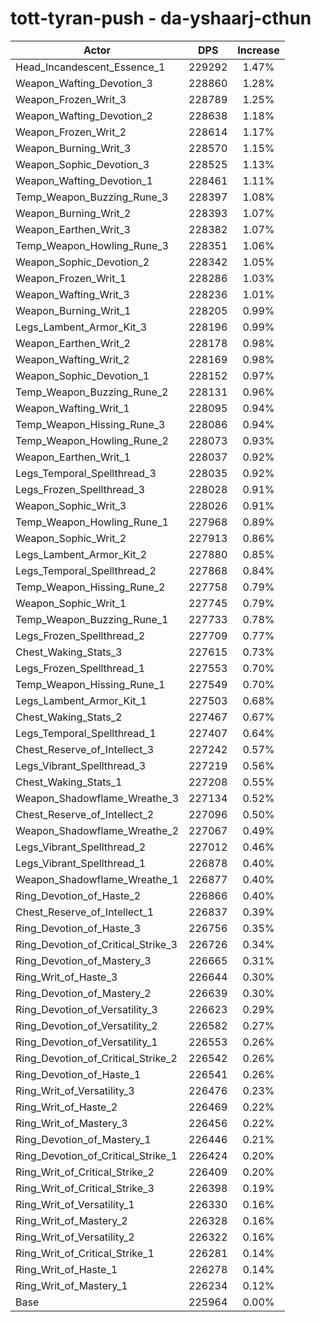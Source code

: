 # tott-tyran-push - da-yshaarj-cthun
| Actor | DPS | Increase |
|---|:---:|:---:|
|Head_Incandescent_Essence_1|229292|1.47%|
|Weapon_Wafting_Devotion_3|228860|1.28%|
|Weapon_Frozen_Writ_3|228789|1.25%|
|Weapon_Wafting_Devotion_2|228638|1.18%|
|Weapon_Frozen_Writ_2|228614|1.17%|
|Weapon_Burning_Writ_3|228570|1.15%|
|Weapon_Sophic_Devotion_3|228525|1.13%|
|Weapon_Wafting_Devotion_1|228461|1.11%|
|Temp_Weapon_Buzzing_Rune_3|228397|1.08%|
|Weapon_Burning_Writ_2|228393|1.07%|
|Weapon_Earthen_Writ_3|228382|1.07%|
|Temp_Weapon_Howling_Rune_3|228351|1.06%|
|Weapon_Sophic_Devotion_2|228342|1.05%|
|Weapon_Frozen_Writ_1|228286|1.03%|
|Weapon_Wafting_Writ_3|228236|1.01%|
|Weapon_Burning_Writ_1|228205|0.99%|
|Legs_Lambent_Armor_Kit_3|228196|0.99%|
|Weapon_Earthen_Writ_2|228178|0.98%|
|Weapon_Wafting_Writ_2|228169|0.98%|
|Weapon_Sophic_Devotion_1|228152|0.97%|
|Temp_Weapon_Buzzing_Rune_2|228131|0.96%|
|Weapon_Wafting_Writ_1|228095|0.94%|
|Temp_Weapon_Hissing_Rune_3|228086|0.94%|
|Temp_Weapon_Howling_Rune_2|228073|0.93%|
|Weapon_Earthen_Writ_1|228037|0.92%|
|Legs_Temporal_Spellthread_3|228035|0.92%|
|Legs_Frozen_Spellthread_3|228028|0.91%|
|Weapon_Sophic_Writ_3|228026|0.91%|
|Temp_Weapon_Howling_Rune_1|227968|0.89%|
|Weapon_Sophic_Writ_2|227913|0.86%|
|Legs_Lambent_Armor_Kit_2|227880|0.85%|
|Legs_Temporal_Spellthread_2|227868|0.84%|
|Temp_Weapon_Hissing_Rune_2|227758|0.79%|
|Weapon_Sophic_Writ_1|227745|0.79%|
|Temp_Weapon_Buzzing_Rune_1|227733|0.78%|
|Legs_Frozen_Spellthread_2|227709|0.77%|
|Chest_Waking_Stats_3|227615|0.73%|
|Legs_Frozen_Spellthread_1|227553|0.70%|
|Temp_Weapon_Hissing_Rune_1|227549|0.70%|
|Legs_Lambent_Armor_Kit_1|227503|0.68%|
|Chest_Waking_Stats_2|227467|0.67%|
|Legs_Temporal_Spellthread_1|227407|0.64%|
|Chest_Reserve_of_Intellect_3|227242|0.57%|
|Legs_Vibrant_Spellthread_3|227219|0.56%|
|Chest_Waking_Stats_1|227208|0.55%|
|Weapon_Shadowflame_Wreathe_3|227134|0.52%|
|Chest_Reserve_of_Intellect_2|227096|0.50%|
|Weapon_Shadowflame_Wreathe_2|227067|0.49%|
|Legs_Vibrant_Spellthread_2|227012|0.46%|
|Legs_Vibrant_Spellthread_1|226878|0.40%|
|Weapon_Shadowflame_Wreathe_1|226877|0.40%|
|Ring_Devotion_of_Haste_2|226866|0.40%|
|Chest_Reserve_of_Intellect_1|226837|0.39%|
|Ring_Devotion_of_Haste_3|226756|0.35%|
|Ring_Devotion_of_Critical_Strike_3|226726|0.34%|
|Ring_Devotion_of_Mastery_3|226665|0.31%|
|Ring_Writ_of_Haste_3|226644|0.30%|
|Ring_Devotion_of_Mastery_2|226639|0.30%|
|Ring_Devotion_of_Versatility_3|226623|0.29%|
|Ring_Devotion_of_Versatility_2|226582|0.27%|
|Ring_Devotion_of_Versatility_1|226553|0.26%|
|Ring_Devotion_of_Critical_Strike_2|226542|0.26%|
|Ring_Devotion_of_Haste_1|226541|0.26%|
|Ring_Writ_of_Versatility_3|226476|0.23%|
|Ring_Writ_of_Haste_2|226469|0.22%|
|Ring_Writ_of_Mastery_3|226456|0.22%|
|Ring_Devotion_of_Mastery_1|226446|0.21%|
|Ring_Devotion_of_Critical_Strike_1|226424|0.20%|
|Ring_Writ_of_Critical_Strike_2|226409|0.20%|
|Ring_Writ_of_Critical_Strike_3|226398|0.19%|
|Ring_Writ_of_Versatility_1|226330|0.16%|
|Ring_Writ_of_Mastery_2|226328|0.16%|
|Ring_Writ_of_Versatility_2|226322|0.16%|
|Ring_Writ_of_Critical_Strike_1|226281|0.14%|
|Ring_Writ_of_Haste_1|226278|0.14%|
|Ring_Writ_of_Mastery_1|226234|0.12%|
|Base|225964|0.00%|
